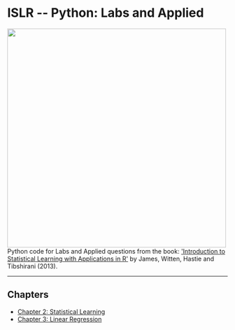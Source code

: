 # ISLR -- Python: Labs and Applied

<img src="https://github.com/mscaudill/IntroStatLearn/blob/master/ISLRimage.jpg" height="500" align="left">

Python code for Labs and Applied questions from the book: ['Introduction to
Statistical Learning with Applications in
R'](http://www-bcf.usc.edu/~gareth/ISL/) by James, Witten, Hastie and
Tibshirani (2013). 
___

## Chapters
- [Chapter 2: Statistical Learning](notebooks/Ch2_Statistical_Learning)
- [Chapter 3: Linear Regression](notebooks/Ch3_Linear_Regression)
